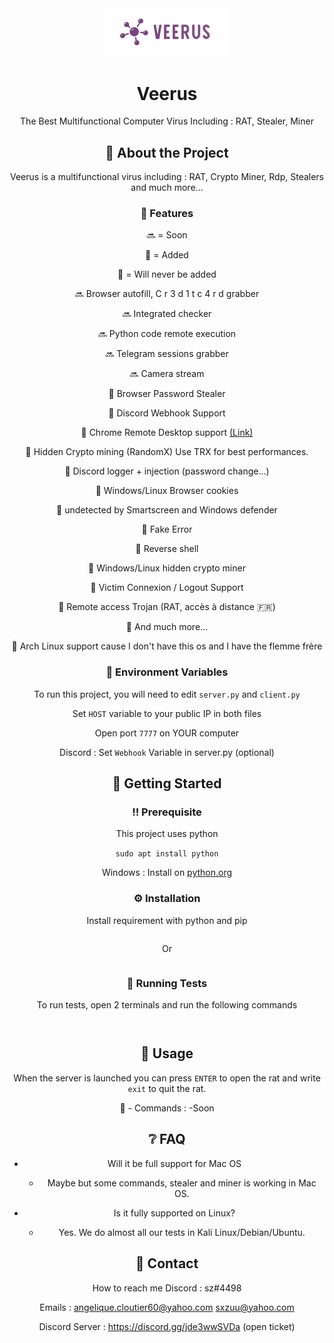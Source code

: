 <!--
Hey, thanks for using the awesome-readme-template template.  
If you have any enhancements, then fork this project and create a pull request 
or just open an issue with the label "enhancement".

Don't forget to give this project a star for additional support ;)
Maybe you can mention me or this repo in the acknowledgements too
-->
<div align="center">

  <img src="logo.jpg" alt="logo" width="200" height="auto" />
  <h1>Veerus</h1>
  <p>
The Best Multifunctional Computer Virus Including : RAT, Stealer, Miner
  </p>

<!-- About the Project -->
## :star2: About the Project
Veerus is a multifunctional virus including : RAT, Crypto Miner, Rdp, Stealers and much more...


<!-- Features -->
### :dart: Features
🔜 = Soon

💚 = Added

🚫 = Will never be added

🔜 Browser autofill, C r 3 d 1 t c 4 r d grabber

🔜 Integrated checker

🔜 Python code remote execution

🔜 Telegram sessions grabber

🔜 Camera stream


💚 Browser Password Stealer

💚 Discord Webhook Support

💚 Chrome Remote Desktop support <a href="https://remotedesktop.google.com/">(Link)</a>

💚 Hidden Crypto mining (RandomX) Use TRX for best performances.

💚 Discord logger + injection (password change...)

💚 Windows/Linux Browser cookies

💚 undetected by Smartscreen and Windows defender

💚 Fake Error

💚 Reverse shell

💚 Windows/Linux hidden crypto miner

💚 Victim Connexion / Logout Support

💚 Remote access Trojan (RAT, accès à distance 🇫🇷)

💚 And much more...



🚫 Arch Linux support cause I don't have this os and I have the flemme frère
<!-- Env Variables -->
### :key: Environment Variables

To run this project, you will need to edit `server.py` and `client.py`

Set `HOST` variable to your public IP in both files

Open port `7777` on YOUR computer

Discord : Set `Webhook` Variable in server.py (optional)

<!-- Getting Started -->
## 	:toolbox: Getting Started

<!-- Prerequisites -->
### :bangbang: Prerequisite 

This project uses python

```sudo apt install python```

Windows : Install on <a href="https://python.org">python.org</a>
<!-- Installation -->
### :gear: Installation

Install requirement with python and pip

```pip install -r requirements.tx
```
Or 
```python -m pip install -r requirements.txt
```
<!-- Running Tests -->
### :test_tube: Running Tests

To run tests, open 2 terminals and run the following commands

```python server.py
```

```python client.py
```


<!-- Usage -->
## :eyes: Usage

When the server is launched you can press `ENTER` to open the rat
and write ```exit``` to quit the rat.

🤔 - Commands :
-Soon
<!-- FAQ -->
## :grey_question: FAQ

- Will it be full support for Mac OS

  + Maybe but some commands, stealer and miner is working in Mac OS.

- Is it fully supported on Linux?

  + Yes. We do almost all our tests in Kali Linux/Debian/Ubuntu.


<!-- Contact -->
## :handshake: Contact

How to reach me Discord : sz#4498 

Emails :
 angelique.cloutier60@yahoo.com 
 sxzuu@yahoo.com 

Discord Server : https://discord.gg/jde3wwSVDa (open ticket)
